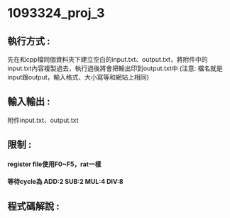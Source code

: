 # 1093324_proj_3

## 執行方式 :
先在和cpp檔同個資料夾下建立空白的input.txt、output.txt，將附件中的input.txt內容複製過去，執行過後將會把輸出印到output.txt中
(注意: 檔名就是input跟output，輸入格式、大小寫等和網站上相同)
## 輸入輸出 :
附件input.txt、output.txt
## 限制 :
#### register file使用F0~F5，rat一樣
#### 等待cycle為 ADD:2 SUB:2 MUL:4 DIV:8
## 程式碼解說 :


